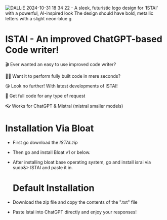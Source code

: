 ![DALL·E 2024-10-31 18 34 22 - A sleek, futuristic logo design for 'ISTAI' with a powerful, AI-inspired look  The design should have bold, metallic letters with a slight neon-blue g](https://github.com/user-attachments/assets/bc2cabec-0163-445d-bfec-3a5afc9eb2f3)

# ISTAI - An improved ChatGPT-based Code writer!

🎬 Ever wanted an easy to use improved code writer?

🧑‍💻 Want it to perform fully built code in mere seconds?

😘 Look no further! With latest developments of ISTAI!

🎀 Get full code for any type of request

👓 Works for ChatGPT & Mistral (mistral smaller models)

# Installation Via Bloat

- First go download the *ISTAI.zip*

- Then go and install Bloat v1 or below.

- After installing bloat base operating system, go and install israi via sudo&> ISTAI and paste it in.

  # Default Installation 
- Download the zip file and copy the contents of the ".txt" file

- Paste Istai into ChatGPT directly and enjoy your responses!
